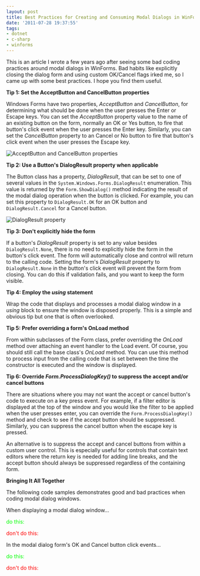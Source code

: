 ```yaml
---
layout: post
title: Best Practices for Creating and Consuming Modal Dialogs in WinForms
date: '2011-07-28 19:37:55'
tags:
- dotnet
- c-sharp
- winforms
---
```


This is an article I wrote a few years ago after seeing some bad coding practices around modal dialogs in WinForms. Bad habits like explicitly closing the dialog form and using custom OK/Cancel flags irked me, so I came up with some best practices. I hope you find them useful.

**Tip 1: Set the AcceptButton and CancelButton properties**

Windows Forms have two properties, *AcceptButton* and *CancelButton*, for determining what should be done when the user presses the Enter or Escape keys. You can set the *AcceptButton* property value to the name of an existing button on the form, normally an OK or Yes button, to fire that button's click event when the user presses the Enter key. Similarly, you can set the *CancelButton* property to an Cancel or No button to fire that button's click event when the user presses the Escape key.

![AcceptButton and CancelButton properties](/images/formproperties.png)

**Tip 2: Use a Button's DialogResult property when applicable**

The Button class has a property, *DialogResult*, that can be set to one of several values in the `System.Windows.Forms.DialogResult` enumeration. This value is returned by the `Form.ShowDialog()` method indicating the result of the modal dialog operation when the button is clicked. For example, you can set this property to `DialogResult.OK` for an OK button and `DialogResult.Cancel` for a Cancel button.

![DialogResult property](/images/formproperties2.png)

**Tip 3: Don't explicitly hide the form**

If a button's *DialogResult* property is set to any value besides `DialogResult.None`, there is no need to explicitly hide the form in the button's click event. The form will automatically close and control will return to the calling code. Setting the form's *DialogResult* property to `DialogResult.None` in the button's click event will prevent the form from closing. You can do this if validation fails, and you want to keep the form visible.

<script src="https://gist.github.com/joebuschmann/6a10c5813be82e46cc5a.js"></script>

**Tip 4: Employ the *using* statement**

Wrap the code that displays and processes a modal dialog window in a *using* block to ensure the window is disposed properly. This is a simple and obvious tip but one that is often overlooked.

<script src="https://gist.github.com/joebuschmann/4e5965df1c536682f72a.js"></script>

**Tip 5: Prefer overriding a form's OnLoad method**

From within subclasses of the Form class, prefer overriding the *OnLoad* method over attaching an event handler to the Load event. Of course, you should still call the base class's *OnLoad* method. You can use this method to process input from the calling code that is set between the time the constructor is executed and the window is displayed.

<script src="https://gist.github.com/joebuschmann/2ca78bd08ce7eb149055.js"></script>

**Tip 6: Override *Form.ProcessDialogKey()* to suppress the accept and/or cancel buttons**

There are situations where you may not want the accept or cancel button's code to execute on a key press event. For example, if a filter editor is displayed at the top of the window and you would like the filter to be applied when the user presses enter, you can override the `Form.ProcessDialogKey()` method and check to see if the accept button should be suppressed. Similarly, you can suppress the cancel button when the escape key is pressed.

<script src="https://gist.github.com/joebuschmann/3aaf386381926ad90cd3.js"></script>

An alternative is to suppress the accept and cancel buttons from within a custom user control. This is especially useful for controls that contain text editors where the return key is needed for adding line breaks, and the accept button should always be suppressed regardless of the containing form.

<script src="https://gist.github.com/joebuschmann/3d4608cee4566a89d4e2.js"></script>

**Bringing It All Together**

The following code samples demonstrates good and bad practices when coding modal dialog windows.

When displaying a modal dialog window...

<span style="color: #00ff00;">do this:</span>

<script src="https://gist.github.com/joebuschmann/c54d16c3cff101960f91.js"></script>

<span style="color: #ff0000;">don't do this:</span>

<script src="https://gist.github.com/joebuschmann/a8da72fcdaaea1847b9c.js"></script>

In the modal dialog form's OK and Cancel button click events...

<span style="color: #00ff00;">do this:</span>

<script src="https://gist.github.com/joebuschmann/caede8ad756c68832512.js"></script>

<span style="color: #ff0000;">don't do this:</span>

<script src="https://gist.github.com/joebuschmann/ca5b5147ef6b6391a73c.js"></script>
